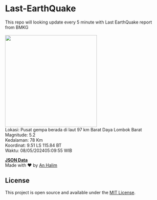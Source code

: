 # Last-EarthQuake
This repo will looking update every 5 minute with Last EarthQuake report from BMKG
<br>
<br>
<img src="https://static.bmkg.go.id/20240508050955.mmi.jpg" width="300"/>
<br>
Lokasi: Pusat gempa berada di laut 97 km Barat Daya Lombok Barat <br>
Magnitude: 5.2 <br>
Kedalaman: 78 Km <br>
Koordinat: 9.51 LS 115.84 BT <br>
Waktu: 08/05/202405:09:55 WIB <br>

<a href="./data/data.json">**JSON Data**</a>
<br>
Made with ❤️ by <a href="https://github.com/an-halim">An Halim</a>
## License

This project is open source and available under the [MIT License](LICENSE).
